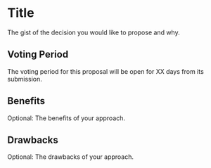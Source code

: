 # Title

The gist of the decision you would like to propose and why.

## Voting Period

The voting period for this proposal will be open for XX days from its submission.

## Benefits

Optional: The benefits of your approach.

## Drawbacks

Optional: The drawbacks of your approach.
